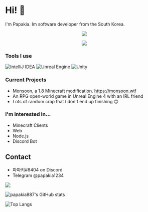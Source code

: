 # Hi! 👋
I'm Papakia. Im software developer from the South Korea.

<p align = "center"><img src = "https://github-widgetbox.vercel.app/api/profile?username=papakia887&data=followers,repositories,stars,commits"></p>
<p align = "center"><img src = "https://github-widgetbox.vercel.app/api/skills?names=java,python,html,css,javascript,cpp,csharp,go,json,bash,lua&includeNames=true"></p>

### Tools I use
![IntelliJ IDEA](https://img.shields.io/badge/IntelliJIDEA-000000.svg?style=for-the-badge&logo=intellij-idea&logoColor=white)
![Unreal Engine](https://img.shields.io/badge/unrealengine-%23313131.svg?style=for-the-badge&logo=unrealengine&logoColor=white)
![Unity](https://img.shields.io/badge/unity-%23000000.svg?style=for-the-badge&logo=unity&logoColor=white)

### Current Projects
- Monsoon, a 1.8 Minecraft modification. https://monsoon.wtf
- An RPG open-world game in Unreal Engine 4 with an IRL friend
- Lots of random crap that I don't end up finishing 🙃

### I'm interested in...
- Minecraft Clients
- Web
- Node.js
- Discord Bot

## Contact
- 파파키#8404 on Discord
- Telegram @papakia1234



![](https://komarev.com/ghpvc/?username=papakia887&style=for-the-badge)


![papakia887's GitHub stats](https://github-readme-stats.vercel.app/api?username=papakia887&show_icons=true&theme=dark)


![Top Langs](https://github-readme-stats.vercel.app/api/top-langs/?username=papakia887&theme=dark&layout=compact)

